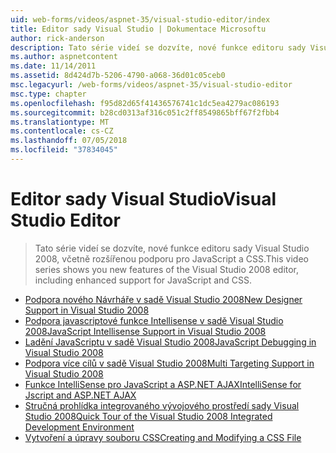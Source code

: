 ```yaml
---
uid: web-forms/videos/aspnet-35/visual-studio-editor/index
title: Editor sady Visual Studio | Dokumentace Microsoftu
author: rick-anderson
description: Tato série videí se dozvíte, nové funkce editoru sady Visual Studio 2008, včetně rozšířenou podporu pro JavaScript a CSS.
ms.author: aspnetcontent
ms.date: 11/14/2011
ms.assetid: 8d424d7b-5206-4790-a068-36d01c05ceb0
msc.legacyurl: /web-forms/videos/aspnet-35/visual-studio-editor
msc.type: chapter
ms.openlocfilehash: f95d82d65f41436576741c1dc5ea4279ac086193
ms.sourcegitcommit: b28cd0313af316c051c2ff8549865bff67f2fbb4
ms.translationtype: MT
ms.contentlocale: cs-CZ
ms.lasthandoff: 07/05/2018
ms.locfileid: "37834045"
---
```

<a name="visual-studio-editor"></a><span data-ttu-id="0377c-103">Editor sady Visual Studio</span><span class="sxs-lookup"><span data-stu-id="0377c-103">Visual Studio Editor</span></span>
====================
> <span data-ttu-id="0377c-104">Tato série videí se dozvíte, nové funkce editoru sady Visual Studio 2008, včetně rozšířenou podporu pro JavaScript a CSS.</span><span class="sxs-lookup"><span data-stu-id="0377c-104">This video series shows you new features of the Visual Studio 2008 editor, including enhanced support for JavaScript and CSS.</span></span>


- [<span data-ttu-id="0377c-105">Podpora nového Návrháře v sadě Visual Studio 2008</span><span class="sxs-lookup"><span data-stu-id="0377c-105">New Designer Support in Visual Studio 2008</span></span>](new-designer-support-in-visual-studio-2008.md)
- [<span data-ttu-id="0377c-106">Podpora javascriptové funkce Intellisense v sadě Visual Studio 2008</span><span class="sxs-lookup"><span data-stu-id="0377c-106">JavaScript Intellisense Support in Visual Studio 2008</span></span>](javascript-intellisense-support-in-visual-studio-2008.md)
- [<span data-ttu-id="0377c-107">Ladění JavaScriptu v sadě Visual Studio 2008</span><span class="sxs-lookup"><span data-stu-id="0377c-107">JavaScript Debugging in Visual Studio 2008</span></span>](javascript-debugging-in-visual-studio-2008.md)
- [<span data-ttu-id="0377c-108">Podpora více cílů v sadě Visual Studio 2008</span><span class="sxs-lookup"><span data-stu-id="0377c-108">Multi Targeting Support in Visual Studio 2008</span></span>](multi-targeting-support-in-visual-studio-2008.md)
- [<span data-ttu-id="0377c-109">Funkce IntelliSense pro JavaScript a ASP.NET AJAX</span><span class="sxs-lookup"><span data-stu-id="0377c-109">IntelliSense for Jscript and ASP.NET AJAX</span></span>](intellisense-for-jscript-and-aspnet-ajax.md)
- [<span data-ttu-id="0377c-110">Stručná prohlídka integrovaného vývojového prostředí sady Visual Studio 2008</span><span class="sxs-lookup"><span data-stu-id="0377c-110">Quick Tour of the Visual Studio 2008 Integrated Development Environment</span></span>](quick-tour-of-the-visual-studio-2008-integrated-development-environment.md)
- [<span data-ttu-id="0377c-111">Vytvoření a úpravy souboru CSS</span><span class="sxs-lookup"><span data-stu-id="0377c-111">Creating and Modifying a CSS File</span></span>](creating-and-modifying-a-css-file.md)
